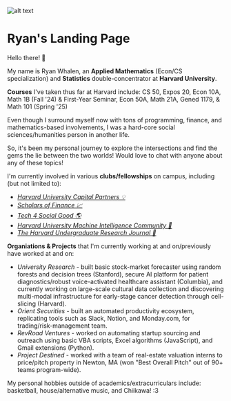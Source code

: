 ![alt text](download.png)

# Ryan's Landing Page

Hello there! 👋

My name is Ryan Whalen, an **Applied Mathematics** (Econ/CS specialization) and **Statistics** double-concentrator at **Harvard University**. 

**Courses** I've taken thus far at Harvard include: CS 50, Expos 20, Econ 10A, Math 1B (Fall '24) & First-Year Seminar, Econ 50A, Math 21A, Gened 1179, & Math 101 (Spring '25)

Even though I surround myself now with tons of programming, finance, and mathematics-based involvements, I was a hard-core social sciences/humanities person in another life. 

So, it's been my personal journey to explore the intersections and find the gems the lie between the two worlds! Would love to chat with anyone about any of these topics!

I'm currently involved in various **clubs/fellowships** on campus, including (but not limited to):

- [_Harvard University Capital Partners 💡_](https://www.harvardcap.org/)
- [_Scholars of Finance 📈_](https://scholarsoffinance.org/)
- [_Tech 4 Social Good 🌎_](https://socialgood.hcs.harvard.edu/)
- [_Harvard University Machine Intelligence Community 🤖_](https://www.humic.ai/)
- [_The Harvard Undergraduate Research Journal 🔬_](https://www.thurj.org/)

**Organiations & Projects** that I'm currently working at and on/previously have worked at and on:

- _University Research_ - built basic stock-market forecaster using random forests and decision trees (Stanford), secure AI platform for patient diagnostics/robust voice-activated healthcare assistant (Columbia), and currently working on large-scale cultural data collection and discovering multi-modal infrastructure for early-stage cancer detection through cell-slicing (Harvard).
- _Orient Securities_ - built an automated productivity ecosystem, replicating tools such as Slack, Notion, and Monday.com, for trading/risk-management team.
- _RevRoad Ventures_ - worked on automating startup sourcing and outreach using basic VBA scripts, Excel algorithms (JavaScript), and Gmail extensions (Python).
- _Project Destined_ - worked with a team of real-estate valuation interns to price/pitch property in Newton, MA (won "Best Overall Pitch" out of 90+ teams program-wide).

My personal hobbies outside of academics/extracurriculars include: basketball, house/alternative music, and Chiikawa! :3
